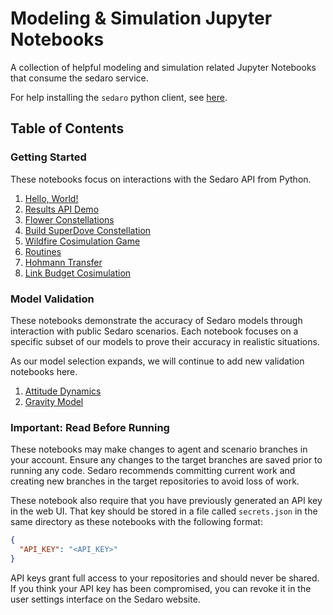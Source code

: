 # Modeling & Simulation Jupyter Notebooks

A collection of helpful modeling and simulation related Jupyter Notebooks that consume the sedaro service.

For help installing the `sedaro` python client, see [here](https://github.com/sedaro/sedaro-python).

## Table of Contents

### Getting Started

These notebooks focus on interactions with the Sedaro API from Python.

1. [Hello, World!](examples/hello_world.ipynb)
2. [Results API Demo](examples/results_api_demo.ipynb)
3. [Flower Constellations](examples/flower_constellation.ipynb)
4. [Build SuperDove Constellation](examples/build_superdove_constellation.ipynb)
5. [Wildfire Cosimulation Game](examples/wildfire_cosimulation_game.ipynb)
5. [Routines](examples/routines.ipynb)
6. [Hohmann Transfer](examples/coplanar_rendezvous/thrust_maneuver.ipynb)
7. [Link Budget Cosimulation](examples/data_handling_cosimulation.ipynb)

### Model Validation

These notebooks demonstrate the accuracy of Sedaro models through interaction with public Sedaro scenarios. Each notebook focuses on a specific subset of our models to prove their accuracy in realistic situations.

As our model selection expands, we will continue to add new validation notebooks here.

1. [Attitude Dynamics](model_validation/attitude_dynamics/attitude_dynamics.ipynb)
2. [Gravity Model](model_validation/gravity/gravity.ipynb)

### Important: Read Before Running

These notebooks may make changes to agent and scenario branches in your account. Ensure any changes to the target branches are saved prior to running any code. Sedaro recommends committing current work and creating new branches in the target repositories to avoid loss of work.

These notebook also require that you have previously generated an API key in the web UI. That key should be stored in a file called `secrets.json` in the same directory as these notebooks with the following format:

```json
{
  "API_KEY": "<API_KEY>"
}
```

API keys grant full access to your repositories and should never be shared. If you think your API key has been compromised, you can revoke it in the user settings interface on the Sedaro website.
